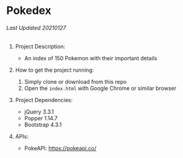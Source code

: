 # Pokedex

###### Last Updated 20210127

1. Project Description:

   - An index of 150 Pokemon with their important details

2. How to get the project running:

   1. Simply clone or download from this repo
   2. Open the `index.html` with Google Chrome or similar browser

3. Project Dependencies:

   - jQuery 3.3.1
   - Popper 1.14.7
   - Bootstrap 4.3.1

4. APIs:

   - PokeAPI: https://pokeapi.co/
